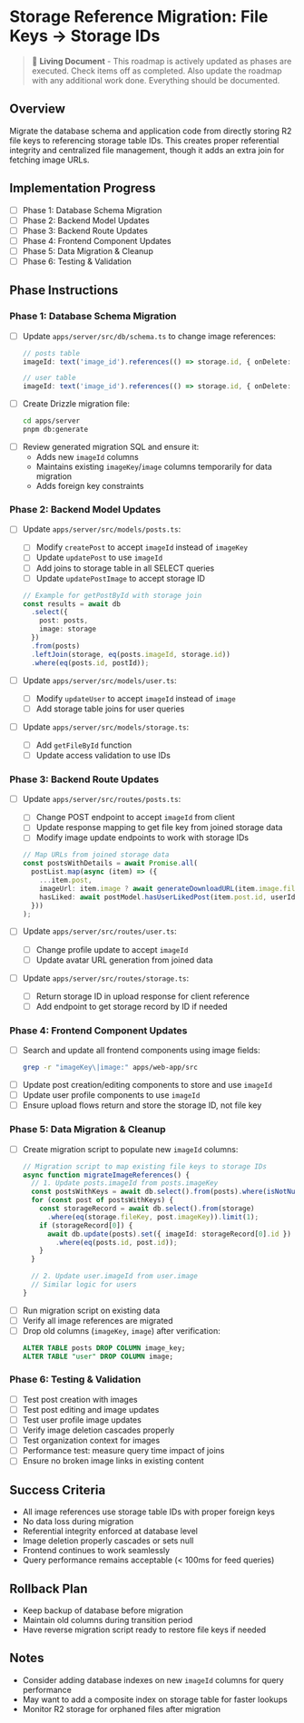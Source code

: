 # Storage Reference Migration: File Keys → Storage IDs

> 📝 **Living Document** - This roadmap is actively updated as phases are executed. Check items off as completed. Also update the roadmap with any additional work done. Everything should be documented.

## Overview
Migrate the database schema and application code from directly storing R2 file keys to referencing storage table IDs. This creates proper referential integrity and centralized file management, though it adds an extra join for fetching image URLs.

## Implementation Progress

- [ ] Phase 1: Database Schema Migration
- [ ] Phase 2: Backend Model Updates  
- [ ] Phase 3: Backend Route Updates
- [ ] Phase 4: Frontend Component Updates
- [ ] Phase 5: Data Migration & Cleanup
- [ ] Phase 6: Testing & Validation

## Phase Instructions

### Phase 1: Database Schema Migration
- [ ] Update `apps/server/src/db/schema.ts` to change image references:
  ```typescript
  // posts table
  imageId: text('image_id').references(() => storage.id, { onDelete: 'set null' }),
  
  // user table  
  imageId: text('image_id').references(() => storage.id, { onDelete: 'set null' }),
  ```
- [ ] Create Drizzle migration file:
  ```bash
  cd apps/server
  pnpm db:generate
  ```
- [ ] Review generated migration SQL and ensure it:
  - Adds new `imageId` columns
  - Maintains existing `imageKey`/`image` columns temporarily for data migration
  - Adds foreign key constraints

### Phase 2: Backend Model Updates
- [ ] Update `apps/server/src/models/posts.ts`:
  - [ ] Modify `createPost` to accept `imageId` instead of `imageKey`
  - [ ] Update `updatePost` to use `imageId`
  - [ ] Add joins to storage table in all SELECT queries
  - [ ] Update `updatePostImage` to accept storage ID
  ```typescript
  // Example for getPostById with storage join
  const results = await db
    .select({
      post: posts,
      image: storage
    })
    .from(posts)
    .leftJoin(storage, eq(posts.imageId, storage.id))
    .where(eq(posts.id, postId));
  ```

- [ ] Update `apps/server/src/models/user.ts`:
  - [ ] Modify `updateUser` to accept `imageId` instead of `image`
  - [ ] Add storage table joins for user queries
  
- [ ] Update `apps/server/src/models/storage.ts`:
  - [ ] Add `getFileById` function
  - [ ] Update access validation to use IDs

### Phase 3: Backend Route Updates
- [ ] Update `apps/server/src/routes/posts.ts`:
  - [ ] Change POST endpoint to accept `imageId` from client
  - [ ] Update response mapping to get file key from joined storage data
  - [ ] Modify image update endpoints to work with storage IDs
  ```typescript
  // Map URLs from joined storage data
  const postsWithDetails = await Promise.all(
    postList.map(async (item) => ({
      ...item.post,
      imageUrl: item.image ? await generateDownloadURL(item.image.fileKey) : null,
      hasLiked: await postModel.hasUserLikedPost(item.post.id, userId)
    }))
  );
  ```

- [ ] Update `apps/server/src/routes/user.ts`:
  - [ ] Change profile update to accept `imageId`
  - [ ] Update avatar URL generation from joined data

- [ ] Update `apps/server/src/routes/storage.ts`:
  - [ ] Return storage ID in upload response for client reference
  - [ ] Add endpoint to get storage record by ID if needed

### Phase 4: Frontend Component Updates
- [ ] Search and update all frontend components using image fields:
  ```bash
  grep -r "imageKey\|image:" apps/web-app/src
  ```
- [ ] Update post creation/editing components to store and use `imageId`
- [ ] Update user profile components to use `imageId`
- [ ] Ensure upload flows return and store the storage ID, not file key

### Phase 5: Data Migration & Cleanup
- [ ] Create migration script to populate new `imageId` columns:
  ```typescript
  // Migration script to map existing file keys to storage IDs
  async function migrateImageReferences() {
    // 1. Update posts.imageId from posts.imageKey
    const postsWithKeys = await db.select().from(posts).where(isNotNull(posts.imageKey));
    for (const post of postsWithKeys) {
      const storageRecord = await db.select().from(storage)
        .where(eq(storage.fileKey, post.imageKey)).limit(1);
      if (storageRecord[0]) {
        await db.update(posts).set({ imageId: storageRecord[0].id })
          .where(eq(posts.id, post.id));
      }
    }
    
    // 2. Update user.imageId from user.image
    // Similar logic for users
  }
  ```
- [ ] Run migration script on existing data
- [ ] Verify all image references are migrated
- [ ] Drop old columns (`imageKey`, `image`) after verification:
  ```sql
  ALTER TABLE posts DROP COLUMN image_key;
  ALTER TABLE "user" DROP COLUMN image;
  ```

### Phase 6: Testing & Validation
- [ ] Test post creation with images
- [ ] Test post editing and image updates
- [ ] Test user profile image updates
- [ ] Verify image deletion cascades properly
- [ ] Test organization context for images
- [ ] Performance test: measure query time impact of joins
- [ ] Ensure no broken image links in existing content

## Success Criteria
- All image references use storage table IDs with proper foreign keys
- No data loss during migration
- Referential integrity enforced at database level
- Image deletion properly cascades or sets null
- Frontend continues to work seamlessly
- Query performance remains acceptable (< 100ms for feed queries)

## Rollback Plan
- Keep backup of database before migration
- Maintain old columns during transition period
- Have reverse migration script ready to restore file keys if needed

## Notes
- Consider adding database indexes on new `imageId` columns for query performance
- May want to add a composite index on storage table for faster lookups
- Monitor R2 storage for orphaned files after migration